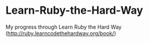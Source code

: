 Learn-Ruby-the-Hard-Way
=======================

My progress through Learn Ruby the Hard Way (http://ruby.learncodethehardway.org/book/)
